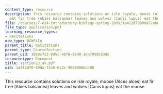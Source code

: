 ```yaml
---
content_type: resource
description: This resource contains solutions on isle royale, moose (Alces alces)
  eat fir tree (Abies balsamea) leaves and wolves (Canis lupus) eat the moose.
file: /courses/7-014-introductory-biology-spring-2005/1a412d7089da72a66a2c9060486bd408_section23_ak.pdf
file_type: application/pdf
learning_resource_types:
- Recitations
ocw_type: OCWFile
parent_title: Recitations
parent_type: CourseSection
parent_uid: 3889c722-095c-4bf0-9140-16a7998b93dd
resourcetype: Document
title: section23_ak.pdf
uid: 1a412d70-89da-72a6-6a2c-9060486bd408
---
```

This resource contains solutions on isle royale, moose (Alces alces) eat fir tree (Abies balsamea) leaves and wolves (Canis lupus) eat the moose.

